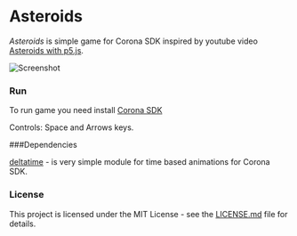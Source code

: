 # Asteroids
*Asteroids* is simple game for Corona SDK inspired by youtube video [Asteroids with p5.js](https://www.youtube.com/watch?v=hacZU523FyM).

![Screenshot](https://i.imgur.com/wqhOkHS.gif)

### Run

To run game you need install [Corona SDK](https://portal.coronalabs.com) 

Controls: Space and Arrows keys. 

###Dependencies

[deltatime](https://github.com/ldurniat/delta-time) - is very simple module for time based animations for Corona SDK.

### License

This project is licensed under the MIT License - see the [LICENSE.md](https://github.com/ldurniat/Asteroids/blob/master/LICENSE) file for details.


